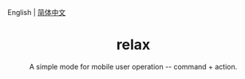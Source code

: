 English | [简体中文](./README.zh-CN.md)

<h1 align="center">relax</h1>

<div align="center">

A simple mode for mobile user operation -- command + action.

</div>